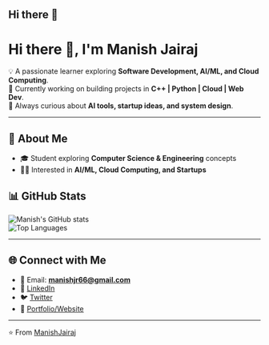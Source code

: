 ## Hi there 👋
# Hi there 👋, I'm Manish Jairaj  

💡 A passionate learner exploring **Software Development, AI/ML, and Cloud Computing**.  
🎯 Currently working on building projects in **C++ | Python | Cloud | Web Dev**.  
🌱 Always curious about **AI tools, startup ideas, and system design**.  

---

## 🚀 About Me
- 🎓 Student exploring **Computer Science & Engineering** concepts
- 🧑‍💻 Interested in **AI/ML, Cloud Computing, and Startups**

## 📊 GitHub Stats
![Manish's GitHub stats](https://github-readme-stats.vercel.app/api?username=ManishJairaj&show_icons=true&theme=tokyonight)  
![Top Languages](https://github-readme-stats.vercel.app/api/top-langs/?username=ManishJairaj&layout=compact&theme=tokyonight)  

---

## 🌐 Connect with Me
- 📧 Email: **manishjr66@gmail.com**  
- 💼 [LinkedIn](https://linkedin.com/in/yourprofile)  
- 🐦 [Twitter](https://twitter.com/yourprofile)  
- 🌟 [Portfolio/Website](https://yourwebsite.com)  

---

⭐️ From [ManishJairaj](https://github.com/ManishJairaj)

<!--
**ManishJairaj/ManishJairaj** is a ✨ _special_ ✨ repository because its `README.md` (this file) appears on your GitHub profile.

Here are some ideas to get you started:

- 🔭 I’m currently working on ...
- 🌱 I’m currently learning ...
- 👯 I’m looking to collaborate on ...
- 🤔 I’m looking for help with ...
- 💬 Ask me about ...
- 📫 How to reach me: ...
- 😄 Pronouns: ...
- ⚡ Fun fact: ...
-->
